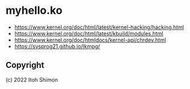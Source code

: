 # myhello.ko

- https://www.kernel.org/doc/html/latest/kernel-hacking/hacking.html
- https://www.kernel.org/doc/html/latest/kbuild/modules.html
- https://www.kernel.org/doc/htmldocs/kernel-api/chrdev.html
- https://sysprog21.github.io/lkmpg/

## Copyright

(c) 2022 Itoh Shimon
